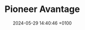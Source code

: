 ---
layout: single
title:  "Pioneer Avantage"
date:   2024-05-29 14:40:46 +0100
categories: pioneer
---
